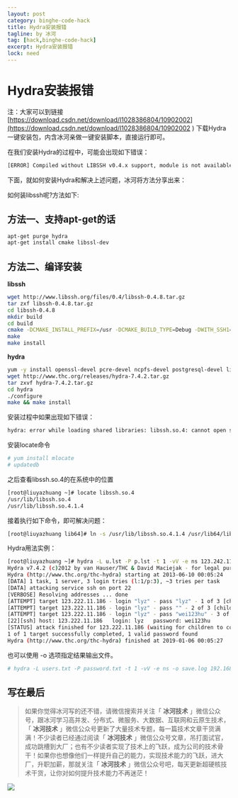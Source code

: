 ```yaml
---
layout: post
category: binghe-code-hack
title: Hydra安装报错
tagline: by 冰河
tag: [hack,binghe-code-hack]
excerpt: Hydra安装报错
lock: need
---
```


# Hydra安装报错

注：大家可以到链接[https://download.csdn.net/download/l1028386804/10902002](https://download.csdn.net/download/l1028386804/10902002 ) 下载Hydra一键安装包，内含冰河亲做一键安装脚本，直接运行即可。

在我们安装Hydra的过程中，可能会出现如下错误：

```bash
[ERROR] Compiled without LIBSSH v0.4.x support, module is not available!
```

下面，就如何安装Hydra和解决上述问题，冰河将方法分享出来：

如何装libssh呢?方法如下:

## 方法一、支持apt-get的话

```bash
apt-get purge hydra
apt-get install cmake libssl-dev
```

## 方法二、编译安装

**libssh**

```bash
wget http://www.libssh.org/files/0.4/libssh-0.4.8.tar.gz
tar zxf libssh-0.4.8.tar.gz
cd libssh-0.4.8
mkdir build
cd build
cmake -DCMAKE_INSTALL_PREFIX=/usr -DCMAKE_BUILD_TYPE=Debug -DWITH_SSH1=ON ..
make
make install
```

**hydra**

```bash
yum -y install openssl-devel pcre-devel ncpfs-devel postgresql-devel libssh-devel subversion-devel libncurses-devel
wget http://www.thc.org/releases/hydra-7.4.2.tar.gz
tar zxvf hydra-7.4.2.tar.gz
cd hydra
./configure
make && make install
```

安装过程中如果出现如下错误：

```bash
hydra: error while loading shared libraries: libssh.so.4: cannot open shared object file: No such file or directory
```

安装locate命令

```bash
# yum install mlocate
# updatedb
```

之后查看libssh.so.4的在系统中的位置

```bash
[root@liuyazhuang ~]# locate libssh.so.4
/usr/lib/libssh.so.4
/usr/lib/libssh.so.4.1.4
```

接着执行如下命令，即可解决问题：

```bash
[root@liuyazhuang lib64]# ln -s /usr/lib/libssh.so.4.1.4 /usr/lib64/libssh.so.4
```

Hydra用法实例：

```bash
[root@liuyazhuang ~]# hydra -L u.lst -P p.lst -t 1 -vV -e ns 123.242.11.186 ssh
Hydra v7.4.2 (c)2012 by van Hauser/THC & David Maciejak - for legal purposes only
Hydra (http://www.thc.org/thc-hydra) starting at 2013-06-10 00:05:24
[DATA] 1 task, 1 server, 3 login tries (l:1/p:3), ~3 tries per task
[DATA] attacking service ssh on port 22
[VERBOSE] Resolving addresses ... done
[ATTEMPT] target 123.222.11.186 - login "lyz" - pass "lyz" - 1 of 3 [child 0]
[ATTEMPT] target 123.222.11.186 - login "lyz" - pass "" - 2 of 3 [child 0]
[ATTEMPT] target 123.222.11.186 - login "lyz" - pass "wei123hu" - 3 of 3 [child 0]
[22][ssh] host: 123.222.11.186   login: lyz   password: wei123hu
[STATUS] attack finished for 123.222.11.186 (waiting for children to complete tests)
1 of 1 target successfully completed, 1 valid password found
Hydra (http://www.thc.org/thc-hydra) finished at 2019-01-06 00:05:27
```

也可以使用 -o 选项指定结果输出文件。

```bash
# hydra -L users.txt -P password.txt -t 1 -vV -e ns -o save.log 192.168.1.104 ssh
```


## 写在最后

> 如果你觉得冰河写的还不错，请微信搜索并关注「 **冰河技术** 」微信公众号，跟冰河学习高并发、分布式、微服务、大数据、互联网和云原生技术，「 **冰河技术** 」微信公众号更新了大量技术专题，每一篇技术文章干货满满！不少读者已经通过阅读「 **冰河技术** 」微信公众号文章，吊打面试官，成功跳槽到大厂；也有不少读者实现了技术上的飞跃，成为公司的技术骨干！如果你也想像他们一样提升自己的能力，实现技术能力的飞跃，进大厂，升职加薪，那就关注「 **冰河技术** 」微信公众号吧，每天更新超硬核技术干货，让你对如何提升技术能力不再迷茫！


![](https://img-blog.csdnimg.cn/20200906013715889.png)